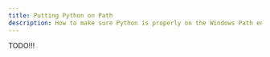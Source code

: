 ```yaml
---
title: Putting Python on Path
description: How to make sure Python is properly on the Windows Path environment variable
---
```


TODO!!!
